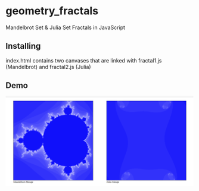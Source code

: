 # geometry_fractals
Mandelbrot Set &amp; Julia Set Fractals in JavaScript

## Installing
index.html contains two canvases that are linked with fractal1.js (Mandelbrot) and fractal2.js (Julia)

## Demo

<img src="screenshots/screenshot1.png" width="700">



